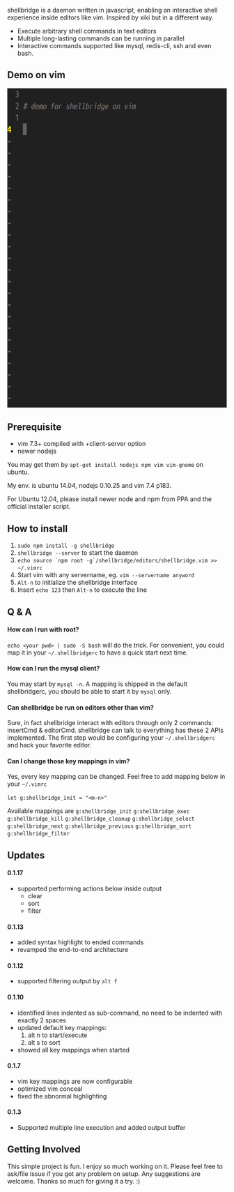 shellbridge is a daemon written in javascript, enabling an interactive shell experience inside editors like vim. Inspired by xiki but in a different way.

* Execute arbitrary shell commands in text editors
* Multiple long-lasting commands can be running in parallel
* Interactive commands supported like mysql, redis-cli, ssh and even bash.


Demo on vim
-----------

![alt tag](https://raw.githubusercontent.com/lokikl/shellbridge/master/demo/vim-demo.gif)


Prerequisite
------------

* vim 7.3+ compiled with +client-server option
* newer nodejs

You may get them by `apt-get install nodejs npm vim vim-gnome` on ubuntu.

My env. is ubuntu 14.04, nodejs 0.10.25 and vim 7.4 p183.

For Ubuntu 12.04, please install newer node and npm from PPA and the official installer script.


How to install
--------------

1. `sudo npm install -g shellbridge`
2. `shellbridge --server` to start the daemon
3. ``echo source `npm root -g`/shellbridge/editors/shellbridge.vim >> ~/.vimrc``
4. Start vim with any servername, eg. `vim --servername anyword`
5. `Alt-n` to initialize the shellbridge interface
6. Insert `echo 123` then `Alt-n` to execute the line


Q & A
-----

#### How can I run with root?

`echo <your pwd> | sudo -S bash` will do the trick. For convenient, you could map it in your `~/.shellbridgerc` to have a quick start next time.

#### How can I run the mysql client?

You may start by `mysql -n`. A mapping is shipped in the default shellbridgerc, you should be able to start it by `mysql` only.

#### Can shellbridge be run on editors other than vim?

Sure, in fact shellbridge interact with editors through only 2 commands: insertCmd & editorCmd. shellbridge can talk to everything has these 2 APIs implemented. The first step would be configuring your `~/.shellbridgerc` and hack your favorite editor.

#### Can I change those key mappings in vim?

Yes, every key mapping can be changed. Feel free to add mapping below in your `~/.vimrc`

`let g:shellbridge_init = "<m-n>"`

Available mappings are
`g:shellbridge_init`
`g:shellbridge_exec`
`g:shellbridge_kill`
`g:shellbridge_cleanup`
`g:shellbridge_select`
`g:shellbridge_next`
`g:shellbridge_previous`
`g:shellbridge_sort`
`g:shellbridge_filter`



Updates
-------

#### 0.1.17

* supported performing actions below inside output
  * clear
  * sort
  * filter

#### 0.1.13

* added syntax highlight to ended commands
* revamped the end-to-end architecture

#### 0.1.12

* supported filtering output by `alt f`

#### 0.1.10

* identified lines indented as sub-command, no need to be indented with exactly 2 spaces
* updated default key mappings:
  1. alt n to start/execute
  2. alt s to sort
* showed all key mappings when started

#### 0.1.7

* vim key mappings are now configurable
* optimized vim conceal
* fixed the abnormal highlighting


#### 0.1.3

* Supported multiple line execution and added output buffer

Getting Involved
----------------

This simple project is fun. I enjoy so much working on it. Please feel free to ask/file issue if you got any problem on setup. Any suggestions are welcome. Thanks so much for giving it a try. :)
